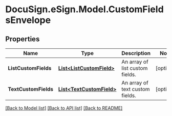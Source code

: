 # DocuSign.eSign.Model.CustomFieldsEnvelope
## Properties

Name | Type | Description | Notes
------------ | ------------- | ------------- | -------------
**ListCustomFields** | [**List&lt;ListCustomField&gt;**](ListCustomField.md) | An array of list custom fields. | [optional] 
**TextCustomFields** | [**List&lt;TextCustomField&gt;**](TextCustomField.md) | An array of text custom fields. | [optional] 

[[Back to Model list]](../README.md#documentation-for-models) [[Back to API list]](../README.md#documentation-for-api-endpoints) [[Back to README]](../README.md)

